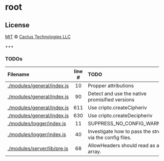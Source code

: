 <!--@h1([pkg.name])-->

# root

<!--/@-->

<!--@pkg.description--><!--/@-->

<!--@license()-->

## License

[MIT](./LICENSE) © [Cactus Technologies LLC](http://www.cactus.is)

<!--/@-->

\+++

### TODOs

| Filename                                                       | line # | TODO                                                     |
| :------------------------------------------------------------- | :----: | :------------------------------------------------------- |
| [./modules/general/index.js](./modules/general/index.js#L10)   |   10   | Propper attributions                                     |
| [./modules/general/index.js](./modules/general/index.js#L90)   |   90   | Detect and use the native promisified versions           |
| [./modules/general/index.js](./modules/general/index.js#L611)  |  611   | Use cripto.createCipheriv                                |
| [./modules/general/index.js](./modules/general/index.js#L630)  |  630   | Use cripto.createDecipheriv                              |
| [./modules/logger/index.js](./modules/logger/index.js#L11)     |   11   | SUPPRESS_NO_CONFIG_WARNING                               |
| [./modules/logger/index.js](./modules/logger/index.js#L40)     |   40   | Investigate how to pass the stream via the config files. |
| [./modules/server/lib/pre.js](./modules/server/lib/pre.js#L68) |   68   | AllowHeaders should read as an array.                    |
